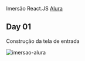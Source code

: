 Imersão React.JS [Alura](https://www.alura.com.br/imersao-react)

## Day 01

Construção da tela de entrada

![imersao-alura](https://user-images.githubusercontent.com/75024157/150861781-aa4c77df-6242-4df3-9e79-8c18e60502f3.PNG)

